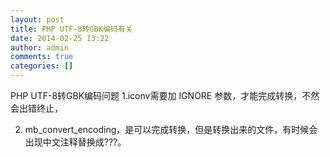 ```yaml
---
layout: post
title: PHP UTF-8转GBK编码有关
date: 2014-02-25 13:22
author: admin
comments: true
categories: []
---
```

PHP UTF-8转GBK编码问题
1.iconv需要加 IGNORE 参数，才能完成转换，不然会出错终止，

2. mb_convert_encoding，是可以完成转换，但是转换出来的文件，有时候会出现中文注释替换成???。
